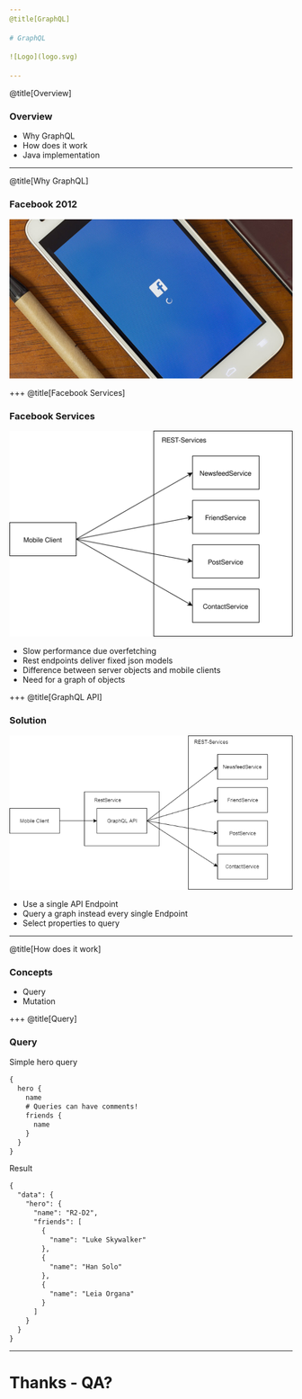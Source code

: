 ```yaml
---
@title[GraphQL]

# GraphQL

![Logo](logo.svg)

---
```

@title[Overview]
### Overview
* Why GraphQL
* How does it work
* Java implementation

---
@title[Why GraphQL]

### Facebook 2012
![facebook](facebook_loading.jpg)



+++
@title[Facebook Services]

### Facebook Services

![architecture](facebook_services.svg)

* Slow performance due overfetching
* Rest endpoints deliver fixed json models
* Difference between server objects and mobile clients
* Need for a graph of objects

+++
@title[GraphQL API]

### Solution

![architecture](facebook_services_new.png)

* Use a single API Endpoint
* Query a graph instead every single Endpoint
* Select properties to query
---
@title[How does it work]

### Concepts

* Query
* Mutation

+++
@title[Query]

### Query

Simple hero query
```
{
  hero {
    name
    # Queries can have comments!
    friends {
      name
    }
  }
}
```
Result
```
{
  "data": {
    "hero": {
      "name": "R2-D2",
      "friends": [
        {
          "name": "Luke Skywalker"
        },
        {
          "name": "Han Solo"
        },
        {
          "name": "Leia Organa"
        }
      ]
    }
  }
}
```
---

# Thanks - QA?
